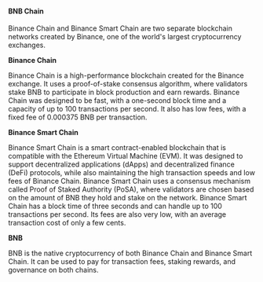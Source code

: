 #### BNB Chain

Binance Chain and Binance Smart Chain are two separate blockchain networks created by Binance, one of the world's largest cryptocurrency exchanges.

**Binance Chain**

Binance Chain is a high-performance blockchain created for the Binance exchange. It uses a proof-of-stake consensus algorithm, where validators stake BNB to participate in block production and earn rewards. Binance Chain was designed to be fast, with a one-second block time and a capacity of up to 100 transactions per second. It also has low fees, with a fixed fee of 0.000375 BNB per transaction.

**Binance Smart Chain**

Binance Smart Chain is a smart contract-enabled blockchain that is compatible with the Ethereum Virtual Machine (EVM). It was designed to support decentralized applications (dApps) and decentralized finance (DeFi) protocols, while also maintaining the high transaction speeds and low fees of Binance Chain. Binance Smart Chain uses a consensus mechanism called Proof of Staked Authority (PoSA), where validators are chosen based on the amount of BNB they hold and stake on the network. Binance Smart Chain has a block time of three seconds and can handle up to 100 transactions per second. Its fees are also very low, with an average transaction cost of only a few cents.

**BNB**

BNB is the native cryptocurrency of both Binance Chain and Binance Smart Chain. It can be used to pay for transaction fees, staking rewards, and governance on both chains.
